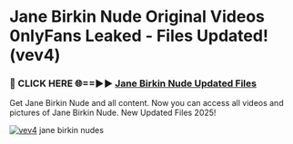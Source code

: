 # Jane Birkin Nude Original Videos 0nlyFans Leaked - Files Updated! (vev4)

<h3>🔴 CLICK HERE 🌐==►► <a href="https://tinyurl.com/5h6xmrr3" rel="nofollow">Jane Birkin Nude Updated Files</a></h3>

Get Jane Birkin Nude and all content. Now you can access all videos and pictures of Jane Birkin Nude. New Updated Files 2025!

[![vev4](https://i.imgur.com/KVD873Z.gif)](https://tinyurl.com/5h6xmrr3)
jane birkin nudes